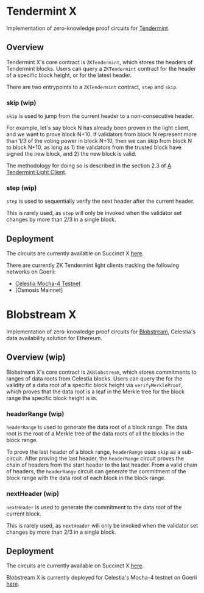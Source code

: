 # Tendermint X
Implementation of zero-knowledge proof circuits for [Tendermint](https://tendermint.com/).

## Overview
Tendermint X's core contract is `ZKTendermint`, which stores the headers of Tendermint blocks. Users can query a `ZKTendermint` contract for the header of a specific block height, or for the latest header.

There are two entrypoints to a `ZKTendermint` contract, `step` and `skip`.

### skip (wip)
`skip` is used to jump from the current header to a non-consecutive header. 

For example, let's say block N has already been proven in the light client, and we want to prove block N+10. If validators from block N represent more than 1/3 of the voting power in block N+10, then we can skip from block N to block N+10, as long as 1) the validators from the trusted block have signed the new block, and 2) the new block is valid.

The methodology for doing so is described in the section 2.3 of [A Tendermint Light Client](https://arxiv.org/pdf/2010.07031.pdf).

### step (wip)
`step` is used to sequentially verify the next header after the current header.

This is rarely used, as `step` will only be invoked when the validator set changes by more than 2/3 in a single block.

## Deployment
The circuits are currently available on Succinct X [here](https://alpha.succinct.xyz/succinctlabs/zkqgb/releases).

There are currently ZK Tendermint light clients tracking the following networks on Goerli:
- [Celestia Mocha-4 Testnet](https://goerli.etherscan.io/address/0x67ea962864cdad3f2202118dc6f65ff510f7bb4d)
- [Osmosis Mainnet]


# Blobstream X
Implementation of zero-knowledge proof circuits for [Blobstream](https://docs.celestia.org/nodes/blobstream-intro/), Celestia's data availability solution for Ethereum.

## Overview (wip)
Blobstream X's core contract is `ZKBlobstream`, which stores commitments to ranges of data roots from Celestia blocks. Users can query the for the validity of a data root of a specific block height via `verifyMerkleProof`, which proves that the data root is a leaf in the Merkle tree for the block range the specific block height is in.

### headerRange (wip)
`headerRange` is used to generate the data root of a block range. The data root is the root of a Merkle tree of the data roots of all the blocks in the block range. 

To prove the last header of a block range, `headerRange` uses `skip` as a sub-circuit. After proving the last header, the `headerRange` circuit proves the chain of headers from the start header to the last header. From a valid chain of headers, the `headerRange` circuit can generate the commitment of the block range with the data root of each block in the block range.

### nextHeader (wip)
`nextHeader` is used to generate the commitment to the data root of the current block.

This is rarely used, as `nextHeader` will only be invoked when the validator set changes by more than 2/3 in a single block.


## Deployment
The circuits are currently available on Succinct X [here](https://alpha.succinct.xyz/succinctlabs/zkqgb/releases).

Blobstream X is currently deployed for Celestia's Mocha-4 testnet on Goerli [here](https://goerli.etherscan.io/address/0x67ea962864cdad3f2202118dc6f65ff510f7bb4d).
